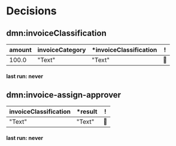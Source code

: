 # Decisions
## dmn:invoiceClassification
| amount |invoiceCategory |*invoiceClassification | ! |
|--------|----------------|-----------------------|:-:|
| 100.0  |"Text"          |"Text"                 |&#x1F538;|
#### last run: never

## dmn:invoice-assign-approver
| invoiceClassification |*result | ! |
|-----------------------|--------|:-:|
| "Text"                |"Text"  |&#x1F538;|
#### last run: never

